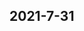 
## 2021-7-31

### [<title>XGBoost regressor sample weight has negligible impact on performance - XGBoost</title>](https://discuss.xgboost.ai/t/xgboost-regressor-sample-weight-has-negligible-impact-on-performance/2399/1)